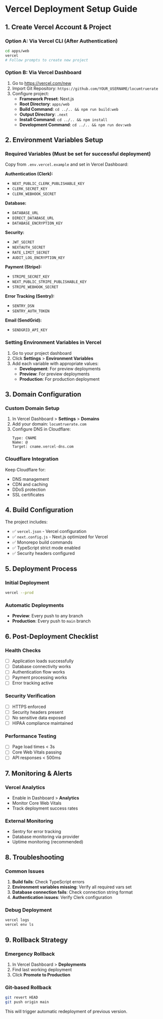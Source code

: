 # Vercel Deployment Setup Guide

## 1. Create Vercel Account & Project

### Option A: Via Vercel CLI (After Authentication)
```bash
cd apps/web
vercel
# Follow prompts to create new project
```

### Option B: Via Vercel Dashboard
1. Go to https://vercel.com/new
2. Import Git Repository: `https://github.com/YOUR_USERNAME/locumtruerate`
3. Configure project:
   - **Framework Preset**: Next.js
   - **Root Directory**: `apps/web`
   - **Build Command**: `cd ../.. && npm run build:web`
   - **Output Directory**: `.next`
   - **Install Command**: `cd ../.. && npm install`
   - **Development Command**: `cd ../.. && npm run dev:web`

## 2. Environment Variables Setup

### Required Variables (Must be set for successful deployment)

Copy from `.env.vercel.example` and set in Vercel Dashboard:

**Authentication (Clerk):**
- `NEXT_PUBLIC_CLERK_PUBLISHABLE_KEY`
- `CLERK_SECRET_KEY`
- `CLERK_WEBHOOK_SECRET`

**Database:**
- `DATABASE_URL`
- `DIRECT_DATABASE_URL`
- `DATABASE_ENCRYPTION_KEY`

**Security:**
- `JWT_SECRET`
- `NEXTAUTH_SECRET`
- `RATE_LIMIT_SECRET`
- `AUDIT_LOG_ENCRYPTION_KEY`

**Payment (Stripe):**
- `STRIPE_SECRET_KEY`
- `NEXT_PUBLIC_STRIPE_PUBLISHABLE_KEY`
- `STRIPE_WEBHOOK_SECRET`

**Error Tracking (Sentry):**
- `SENTRY_DSN`
- `SENTRY_AUTH_TOKEN`

**Email (SendGrid):**
- `SENDGRID_API_KEY`

### Setting Environment Variables in Vercel

1. Go to your project dashboard
2. Click **Settings** > **Environment Variables**
3. Add each variable with appropriate values:
   - **Development**: For preview deployments
   - **Preview**: For preview deployments  
   - **Production**: For production deployment

## 3. Domain Configuration

### Custom Domain Setup
1. In Vercel Dashboard > **Settings** > **Domains**
2. Add your domain: `locumtruerate.com`
3. Configure DNS in Cloudflare:
   ```
   Type: CNAME
   Name: @
   Target: cname.vercel-dns.com
   ```

### Cloudflare Integration
Keep Cloudflare for:
- DNS management
- CDN and caching
- DDoS protection
- SSL certificates

## 4. Build Configuration

The project includes:
- ✅ `vercel.json` - Vercel configuration
- ✅ `next.config.js` - Next.js optimized for Vercel
- ✅ Monorepo build commands
- ✅ TypeScript strict mode enabled
- ✅ Security headers configured

## 5. Deployment Process

### Initial Deployment
```bash
vercel --prod
```

### Automatic Deployments
- **Preview**: Every push to any branch
- **Production**: Every push to `main` branch

## 6. Post-Deployment Checklist

### Health Checks
- [ ] Application loads successfully
- [ ] Database connectivity works
- [ ] Authentication flow works
- [ ] Payment processing works
- [ ] Error tracking active

### Security Verification
- [ ] HTTPS enforced
- [ ] Security headers present
- [ ] No sensitive data exposed
- [ ] HIPAA compliance maintained

### Performance Testing
- [ ] Page load times < 3s
- [ ] Core Web Vitals passing
- [ ] API responses < 500ms

## 7. Monitoring & Alerts

### Vercel Analytics
- Enable in Dashboard > **Analytics**
- Monitor Core Web Vitals
- Track deployment success rates

### External Monitoring
- Sentry for error tracking
- Database monitoring via provider
- Uptime monitoring (recommended)

## 8. Troubleshooting

### Common Issues
1. **Build fails**: Check TypeScript errors
2. **Environment variables missing**: Verify all required vars set
3. **Database connection fails**: Check connection string format
4. **Authentication issues**: Verify Clerk configuration

### Debug Deployment
```bash
vercel logs
vercel env ls
```

## 9. Rollback Strategy

### Emergency Rollback
1. In Vercel Dashboard > **Deployments**
2. Find last working deployment
3. Click **Promote to Production**

### Git-based Rollback
```bash
git revert HEAD
git push origin main
```

This will trigger automatic redeployment of previous version.